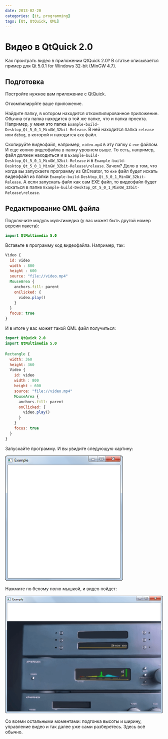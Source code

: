 ```yaml
---
date: 2013-02-20
categories: [it, programming]
tags: [Qt, QtQuick, QML]
---
```


# Видео в QtQuick 2.0

Как проиграть видео в приложении QtQuick 2.0? В статье описывается пример для Qt 5.0.1 for Windows 32-bit (MinGW 4.7).

## Подготовка

Постройте нужное вам приложение с QtQuick.

Откомпилируйте ваше приложение.

Найдите папку, в котором находится откомпилированное приложение. Обычна эта папка находится в той же папке, что и папка проекта. Например, у меня это папка `Example-build-Desktop_Qt_5_0_1_MinGW_32bit-Release`. В ней находится папка `release` или `debug`, в которой и находится `exe` файл.

Скопируйте видеофайл, например, `video.mp4` в эту папку с `exe` файлом. И еще копию видеофайла в папку уровнем выше. То есть, например, файл должен находиться и в `Example-build-Desktop_Qt_5_0_1_MinGW_32bit-Release` и в `Example-build-Desktop_Qt_5_0_1_MinGW_32bit-Release\release`. Зачем? Дело в том, что когда вы запускаете программу из QtCreator, то `exe` файл будет искать видеофайл из папки `Example-build-Desktop_Qt_5_0_1_MinGW_32bit-Release`. А если запускать файл как сам EXE файл, то видеофайл будет искаться в папке `Example-build-Desktop_Qt_5_0_1_MinGW_32bit-Release\release`.

## Редактирование QML файла

Подключите модуль мультимедиа (у вас может быть другой номер версии пакета):

```qml
import QtMultimedia 5.0
```

Вставьте в программу код видеофайла. Например, так:

```qml
Video {
  id: video
  width : 800
  height : 600
  source: "file://video.mp4"
  MouseArea {
    anchors.fill: parent
    onClicked: {
      video.play()
    }
  }
  focus: true
}
```

И в итоге у вас может такой QML файл получиться:

```qml
import QtQuick 2.0
import QtMultimedia 5.0

Rectangle {
  width: 360
  height: 360
  Video {
    id: video
    width : 800
    height : 600
    source: "file://video.mp4"
    MouseArea {
      anchors.fill: parent
      onClicked: {
        video.play()
      }
    }
    focus: true
  }
}
```

Запускайте программу. И вы увидите следующую картину:

![Запущенное приложение](img/video_01.png)

Нажмите по белому полю мышкой, и видео пойдет:

![Видео в запущенном приложении](img/video_02.png)

Со всеми остальными моментами: подгонка высоты и ширину, управление видео и так далее уже сами разберетесь. Здесь всё обычно.
